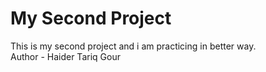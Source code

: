 # My Second Project
This is my second project and i am practicing in better way.
<br>
Author - Haider Tariq Gour
